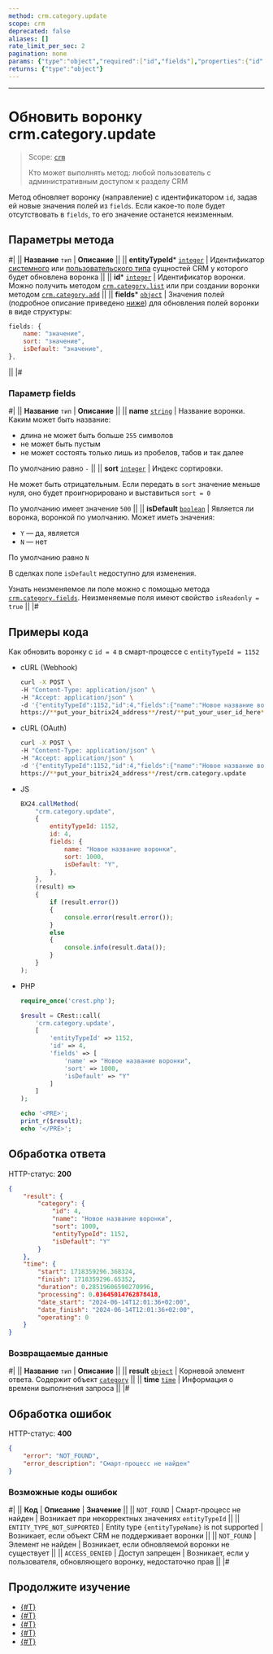 ```yaml
---
method: crm.category.update
scope: crm
deprecated: false
aliases: []
rate_limit_per_sec: 2
pagination: none
params: {"type":"object","required":["id","fields"],"properties":{"id":{"type":"integer"},"fields":{"type":"object"}}}
returns: {"type":"object"}
---
```



---

# Обновить воронку crm.category.update

> Scope: [`crm`](../../../scopes/permissions.md)
>
> Кто может выполнять метод: любой пользователь с административным доступом к разделу CRM

Метод обновляет воронку (направление) с идентификатором `id`, задав ей новые значения полей из `fields`. Если какое-то поле будет отсутствовать в `fields`, то его значение останется неизменным.

## Параметры метода



#|
|| **Название**
`тип` | **Описание** ||
|| **entityTypeId***
[`integer`][1] | Идентификатор [системного](../../index.md) или [пользовательского типа](../user-defined-object-types/index.md) сущностей CRM у которого будет обновлена воронка            ||
|| **id***
[`integer`][1] | Идентификатор воронки. Можно получить методом [`crm.category.list`](./crm-category-list.md) или при создании воронки методом [`crm.category.add`](./crm-category-add.md) ||
|| **fields***
[`object`][1]  |  Значения полей (подробное описание приведено [ниже](#parametr-fields)) для обновления полей воронки в виде структуры:

```js
fields: {
    name: "значение",
    sort: "значение",
    isDefault: "значение",
},
```

  ||
|#

### Параметр fields

#|
|| **Название**
`тип` | **Описание** ||
|| **name**
[`string`][1] | Название воронки. Каким может быть название:
- длина не может быть больше `255` символов
- не может быть пустым
- не может состоять только лишь из пробелов, табов и так далее

По умолчанию равно `-` ||
|| **sort**
[`integer`][1] | Индекс сортировки. 

Не может быть отрицательным. Если передать в `sort` значение меньше нуля, оно будет проигнорировано и выставиться `sort = 0`

По умолчанию имеет значение `500` || 
|| **isDefault**
[`boolean`][1] | Является ли воронка, воронкой по умолчанию. Может иметь значения:
- `Y` — да, является
- `N` — нет

По умолчанию равно `N`

В сделках поле `isDefault` недоступно для изменения.

Узнать неизменяемое ли поле можно с помощью метода [`crm.category.fields`](./crm-category-fields.md). Неизменяемые поля имеют свойство `isReadonly = true` ||
|#


## Примеры кода

Как обновить воронку с `id = 4` в смарт-процессе с `entityTypeId = 1152`





- cURL (Webhook)

    ```bash
    curl -X POST \
    -H "Content-Type: application/json" \
    -H "Accept: application/json" \
    -d '{"entityTypeId":1152,"id":4,"fields":{"name":"Новое название воронки","sort":1000,"isDefault":"Y"}}' \
    https://**put_your_bitrix24_address**/rest/**put_your_user_id_here**/**put_your_webhook_here**/crm.category.update
    ```

- cURL (OAuth)

    ```bash
    curl -X POST \
    -H "Content-Type: application/json" \
    -H "Accept: application/json" \
    -d '{"entityTypeId":1152,"id":4,"fields":{"name":"Новое название воронки","sort":1000,"isDefault":"Y"},"auth":"**put_access_token_here**"}' \
    https://**put_your_bitrix24_address**/rest/crm.category.update
    ```

- JS

    ```js
    BX24.callMethod(
        "crm.category.update",
        {
            entityTypeId: 1152,
            id: 4,
            fields: {
                name: "Новое название воронки",
                sort: 1000,
                isDefault: "Y",
            },
        },
        (result) => 
        {
            if (result.error())
            {
                console.error(result.error());
            }
            else
            {
                console.info(result.data());
            }
        }
    );
    ```

- PHP

    ```php
    require_once('crest.php');

    $result = CRest::call(
        'crm.category.update',
        [
            'entityTypeId' => 1152,
            'id' => 4,
            'fields' => [
                'name' => "Новое название воронки",
                'sort' => 1000,
                'isDefault' => "Y"
            ]
        ]
    );

    echo '<PRE>';
    print_r($result);
    echo '</PRE>';
    ```



## Обработка ответа

HTTP-статус: **200**

```json
{
    "result": {
        "category": {
            "id": 4,
            "name": "Новое название воронки",
            "sort": 1000,
            "entityTypeId": 1152,
            "isDefault": "Y"
        }
    },
    "time": {
        "start": 1718359296.368324,
        "finish": 1718359296.65352,
        "duration": 0.28519606590270996,
        "processing": 0.03645014762878418,
        "date_start": "2024-06-14T12:01:36+02:00",
        "date_finish": "2024-06-14T12:01:36+02:00",
        "operating": 0
    }
}
```

### Возвращаемые данные

#|
|| **Название**
`тип` | **Описание** ||
|| **result**
[`object`](../../data-types.md) | Корневой элемент ответа. Содержит объект [`category`](./crm-category-add.md#category) ||
|| **time**
[`time`](../../data-types.md) | Информация о времени выполнения запроса ||
|#

## Обработка ошибок

HTTP-статус: **400**

```json
{
    "error": "NOT_FOUND",
    "error_description": "Смарт-процесс не найден"
}
```



### Возможные коды ошибок

#|
|| **Код** | **Описание** | **Значение** ||
|| `NOT_FOUND` | Смарт-процесс не найден | Возникает при некорректных значениях `entityTypeId` ||
|| `ENTITY_TYPE_NOT_SUPPORTED` | Entity type `{entityTypeName}` is not supported | Возникает, если объект CRM не поддерживает воронки ||
|| `NOT_FOUND` | Элемент не найден | Возникает, если обновляемой воронки не существует ||
|| `ACCESS_DENIED` | Доступ запрещен | Возникает, если у пользователя, обновляющего воронку, недостаточно прав ||
|#



## Продолжите изучение 

- [{#T}](./crm-category-add.md)
- [{#T}](./crm-category-get.md)
- [{#T}](./crm-category-list.md)
- [{#T}](./crm-category-delete.md)
- [{#T}](./crm-category-fields.md)

[1]: ../../../data-types.md


